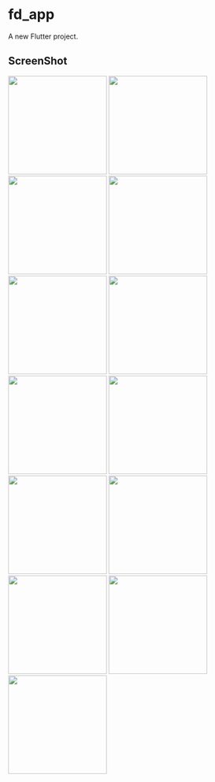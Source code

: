 # fd_app

A new Flutter project.

## ScreenShot

<img src="https://github.com/user-attachments/assets/1703b671-72ac-463a-a70f-8c8fd1a694a7" width="200"  alt=""/>
<img src="https://github.com/user-attachments/assets/f5094882-42a4-4a45-9846-aba961124640" width="200"  alt=""/>
<img src="https://github.com/user-attachments/assets/def1dde9-02ff-4389-973a-f531bd111e91" width="200"  alt=""/>
<img src="https://github.com/user-attachments/assets/cb204130-1b47-407b-b2e5-7ea3441c279a" width="200"  alt=""/>
<img src="https://github.com/user-attachments/assets/21f2364b-b3b6-4e83-b6ad-e232d92eea45" width="200"  alt=""/>
<img src="https://github.com/user-attachments/assets/c99335af-fa3e-4960-89c5-5a87183dc10e" width="200"  alt=""/>
<img src="https://github.com/user-attachments/assets/10093a69-099d-4657-af02-53c3ec4b92e6" width="200"  alt=""/>
<img src="https://github.com/user-attachments/assets/da8650c9-e947-4cf7-89d8-8e2199389008" width="200"  alt=""/>
<img src="https://github.com/user-attachments/assets/0f3d3b71-8825-48a6-895f-aed16e614ece" width="200"  alt=""/>
<img src="https://github.com/user-attachments/assets/82e36cbc-b982-4e96-9df3-46e8f73b70b1" width="200"  alt=""/>
<img src="https://github.com/user-attachments/assets/1d019419-2a0d-44c8-afad-adf62dc2866e" width="200"  alt=""/>
<img src="https://github.com/user-attachments/assets/2c4d3f85-bd2c-4343-9b51-c9deaebf4038" width="200"  alt=""/>
<img src="https://github.com/user-attachments/assets/f30563fb-f164-445e-ae27-a877e36677c6" width="200"  alt=""/>









